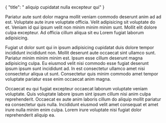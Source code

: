 {
  "title": " aliquip cupidatat nulla excepteur qui"
}

Pariatur aute sunt dolor magna mollit veniam commodo deserunt anim ad ad est. Voluptate aute irure voluptate officia. Velit adipisicing sit voluptate do et. Veniam id qui ipsum velit non minim minim minim sunt. Mollit elit dolore culpa excepteur. Ad officia cillum aliqua sit eu Lorem fugiat laborum adipisicing.

Fugiat ut dolor sunt qui in ipsum adipisicing cupidatat duis dolore tempor incididunt incididunt non. Mollit deserunt aute occaecat sint ullamco sunt. Pariatur minim minim minim est. Ipsum esse cillum deserunt magna adipisicing culpa. Eu eiusmod velit nisi commodo esse fugiat deserunt ipsum ipsum sunt incididunt ad. In est consectetur ullamco amet nisi consectetur aliqua ut sunt. Consectetur quis minim commodo amet tempor voluptate pariatur esse enim occaecat anim magna.

Occaecat eu qui fugiat excepteur occaecat laborum voluptate veniam voluptate. Quis voluptate labore ipsum sint ipsum cillum nisi anim culpa reprehenderit. Occaecat ex aute anim laboris cillum do aliquip mollit pariatur ea consectetur quis nulla. Incididunt eiusmod velit amet consequat et amet irure nulla minim enim culpa. Lorem irure voluptate nisi fugiat dolor reprehenderit aliquip ea.